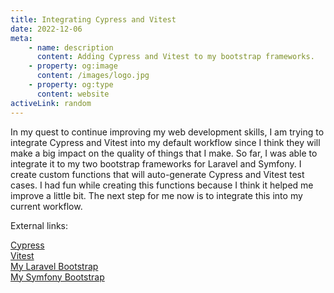 ```yaml
---
title: Integrating Cypress and Vitest
date: 2022-12-06
meta:
    - name: description
      content: Adding Cypress and Vitest to my bootstrap frameworks.
    - property: og:image
      content: /images/logo.jpg
    - property: og:type
      content: website
activeLink: random
---
```


<script setup>
import BlogPost from './.vitepress/theme/components/BlogPost.vue';
</script>

<BlogPost>
  <div>

In my quest to continue improving my web development skills, I am trying to integrate Cypress and Vitest into my default workflow since I think they will make a big impact on the quality of things that I make. So far, I was able to integrate it to my two bootstrap frameworks for Laravel and Symfony. I create custom functions that will auto-generate Cypress and Vitest test cases. I had fun while creating this functions because I think it helped me improve a little bit. The next step for me now is to integrate this into my current workflow.

External links:

[Cypress](https://www.cypress.io/)  
[Vitest](https://vitest.dev/)  
[My Laravel Bootstrap](https://github.com/iusiel/my_laravel_bootstrap)  
[My Symfony Bootstrap](https://github.com/iusiel/my_symfony_bootstrap)

  </div>
</BlogPost>
